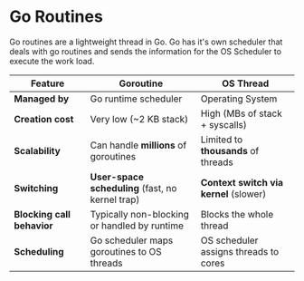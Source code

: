 # Go Routines

Go routines are a lightweight thread in Go. Go has it's own scheduler that deals with go routines and sends the information for the OS Scheduler to execute the work load.

| Feature                    | **Goroutine**                                    | **OS Thread**                          |
| -------------------------- | ------------------------------------------------ | -------------------------------------- |
| **Managed by**             | Go runtime scheduler                             | Operating System                       |
| **Creation cost**          | Very low (\~2 KB stack)                          | High (MBs of stack + syscalls)         |
| **Scalability**            | Can handle **millions** of goroutines            | Limited to **thousands** of threads    |
| **Switching**              | **User-space scheduling** (fast, no kernel trap) | **Context switch via kernel** (slower) |
| **Blocking call behavior** | Typically non-blocking or handled by runtime     | Blocks the whole thread                |
| **Scheduling**             | Go scheduler maps goroutines to OS threads       | OS scheduler assigns threads to cores  |
